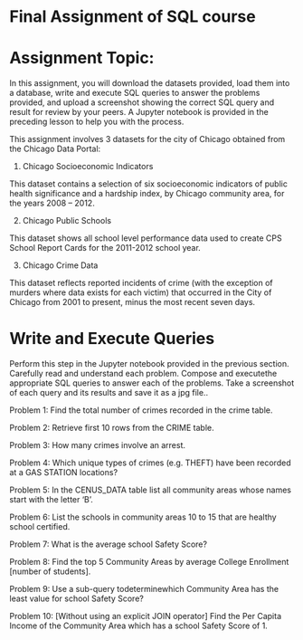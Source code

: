 # Final Assignment of SQL course

# Assignment Topic:
   In this assignment, you will download the datasets provided, load them into a database, write and execute SQL queries to answer the problems provided, and upload a screenshot showing the correct SQL query and result for review by your peers. A Jupyter notebook is provided in the preceding lesson to help you with the process.


   This assignment involves 3 datasets for the city of Chicago obtained from the Chicago Data Portal:


   1. Chicago Socioeconomic Indicators


   This dataset contains a selection of six socioeconomic indicators of public health significance and a hardship index, by Chicago community area, for the years 2008 – 2012.


   2. Chicago Public Schools


   This dataset shows all school level performance data used to create CPS School Report Cards for the 2011-2012 school year.


   3. Chicago Crime Data


   This dataset reflects reported incidents of crime (with the exception of murders where data exists for each victim) that occurred in the City of Chicago from 2001 to present, minus the most recent seven days.

# Write and Execute Queries
Perform this step in the Jupyter notebook provided in the previous section. Carefully read and understand each problem. Compose and executethe appropriate SQL queries to answer each of the problems. Take a screenshot of each query and its results and save it as a jpg file..


 Problem 1: Find the total number of crimes recorded in the crime table.


 Problem 2: Retrieve first 10 rows from the CRIME table.


 Problem 3: How many crimes involve an arrest.


 Problem 4: Which unique types of crimes (e.g. THEFT) have been recorded at a GAS STATION locations?


 Problem 5: In the CENUS_DATA table list all community areas whose names start with the letter ‘B’.


 Problem 6: List the schools in community areas 10 to 15 that are healthy school certified.


 Problem 7: What is the average school Safety Score?


 Problem 8: Find the top 5 Community Areas by average College Enrollment [number of students].


 Problem 9: Use a sub-query todeterminewhich Community Area has the least value for school Safety Score?


 Problem 10: [Without using an explicit JOIN operator] Find the Per Capita Income of the Community Area which has a school Safety Score 
of 1.
